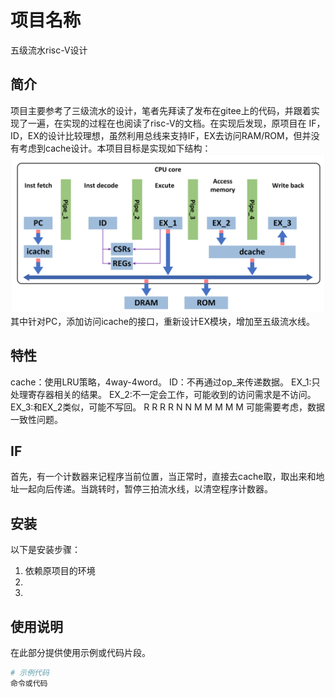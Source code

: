 # 项目名称  
五级流水risc-V设计
## 简介  
项目主要参考了三级流水的设计，笔者先拜读了发布在gitee上的代码，并跟着实现了一遍，在实现的过程在也阅读了risc-V的文档。在实现后发现，原项目在 IF，ID，EX的设计比较理想，虽然利用总线来支持IF，EX去访问RAM/ROM，但并没有考虑到cache设计。本项目目标是实现如下结构：
![alt text](riscv.png)
其中针对PC，添加访问icache的接口，重新设计EX模块，增加至五级流水线。
## 特性  
cache：使用LRU策略，4way-4word。
ID：不再通过op_来传递数据。
EX_1:只处理寄存器相关的结果。
EX_2:不一定会工作，可能收到的访问需求是不访问。
EX_3:和EX_2类似，可能不写回。
R
R R R N N
  M M M M M
可能需要考虑，数据一致性问题。
## IF
首先，有一个计数器来记程序当前位置，当正常时，直接去cache取，取出来和地址一起向后传递。当跳转时，暂停三拍流水线，以清空程序计数器。

## 安装  
以下是安装步骤：  
1. 依赖原项目的环境
2. 
3. 

## 使用说明  
在此部分提供使用示例或代码片段。  

```bash  
# 示例代码  
命令或代码